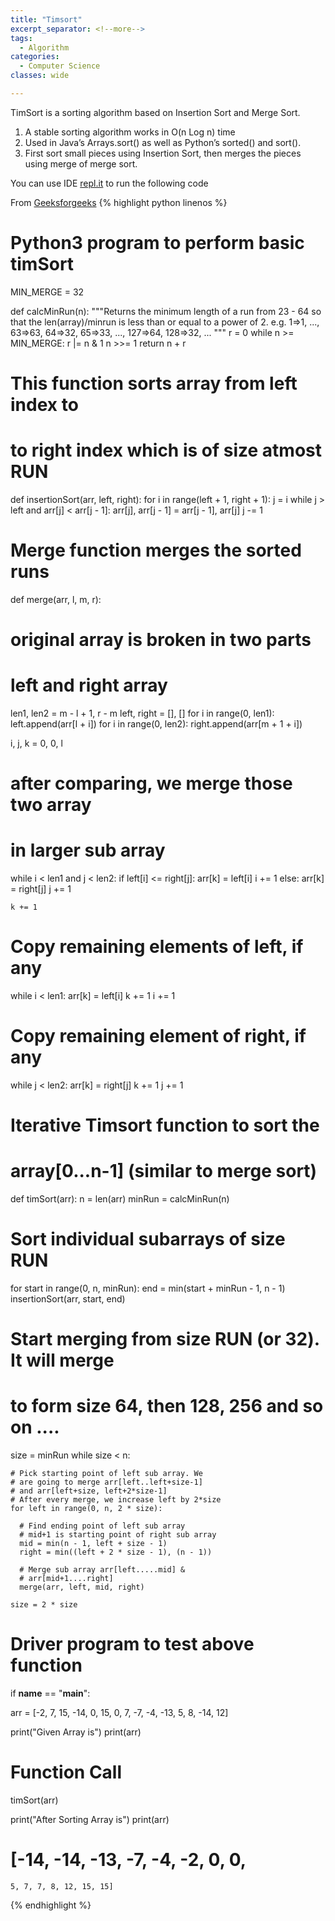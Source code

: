 ```yaml
---
title: "Timsort"
excerpt_separator: <!--more-->
tags:
  - Algorithm
categories:
  - Computer Science
classes: wide

---
```

TimSort is a sorting algorithm based on Insertion Sort and Merge Sort.

  1. A stable sorting algorithm works in O(n Log n) time
  2. Used in Java’s Arrays.sort() as well as Python’s sorted() and sort().
  3. First sort small pieces using Insertion Sort, then merges the pieces using merge of merge sort.

You can use IDE [repl.it](https://repl.it) to run the following code 

From [Geeksforgeeks](https://www.geeksforgeeks.org/timsort/)
{% highlight python linenos %}
# Python3 program to perform basic timSort 
MIN_MERGE = 32

def calcMinRun(n): 
  """Returns the minimum length of a 
  run from 23 - 64 so that 
  the len(array)/minrun is less than or 
  equal to a power of 2. 
  e.g. 1=>1, ..., 63=>63, 64=>32, 65=>33, 
  ..., 127=>64, 128=>32, ... 
  """
  r = 0
  while n >= MIN_MERGE: 
    r |= n & 1
    n >>= 1
  return n + r 

# This function sorts array from left index to 
# to right index which is of size atmost RUN 
def insertionSort(arr, left, right): 
  for i in range(left + 1, right + 1): 
    j = i 
    while j > left and arr[j] < arr[j - 1]: 
      arr[j], arr[j - 1] = arr[j - 1], arr[j] 
      j -= 1

# Merge function merges the sorted runs 
def merge(arr, l, m, r): 
  
  # original array is broken in two parts 
  # left and right array 
  len1, len2 = m - l + 1, r - m 
  left, right = [], [] 
  for i in range(0, len1): 
    left.append(arr[l + i]) 
  for i in range(0, len2): 
    right.append(arr[m + 1 + i]) 

  i, j, k = 0, 0, l 

  # after comparing, we merge those two array 
  # in larger sub array 
  while i < len1 and j < len2: 
    if left[i] <= right[j]: 
      arr[k] = left[i] 
      i += 1
    else: 
      arr[k] = right[j] 
      j += 1

    k += 1

  # Copy remaining elements of left, if any 
  while i < len1: 
    arr[k] = left[i] 
    k += 1
    i += 1

  # Copy remaining element of right, if any 
  while j < len2: 
    arr[k] = right[j] 
    k += 1
    j += 1

# Iterative Timsort function to sort the 
# array[0...n-1] (similar to merge sort) 
def timSort(arr): 
  n = len(arr) 
  minRun = calcMinRun(n) 
  
  # Sort individual subarrays of size RUN 
  for start in range(0, n, minRun): 
    end = min(start + minRun - 1, n - 1) 
    insertionSort(arr, start, end) 

  # Start merging from size RUN (or 32). It will merge 
  # to form size 64, then 128, 256 and so on .... 
  size = minRun 
  while size < n: 
    
    # Pick starting point of left sub array. We 
    # are going to merge arr[left..left+size-1] 
    # and arr[left+size, left+2*size-1] 
    # After every merge, we increase left by 2*size 
    for left in range(0, n, 2 * size): 

      # Find ending point of left sub array 
      # mid+1 is starting point of right sub array 
      mid = min(n - 1, left + size - 1) 
      right = min((left + 2 * size - 1), (n - 1)) 

      # Merge sub array arr[left.....mid] & 
      # arr[mid+1....right] 
      merge(arr, left, mid, right) 

    size = 2 * size 

# Driver program to test above function 
if __name__ == "__main__": 

  arr = [-2, 7, 15, -14, 0, 15, 0, 
    7, -7, -4, -13, 5, 8, -14, 12] 

  print("Given Array is") 
  print(arr) 

  # Function Call 
  timSort(arr) 

  print("After Sorting Array is") 
  print(arr) 
  # [-14, -14, -13, -7, -4, -2, 0, 0, 
    5, 7, 7, 8, 12, 15, 15] 
{% endhighlight %}

<!--more-->
